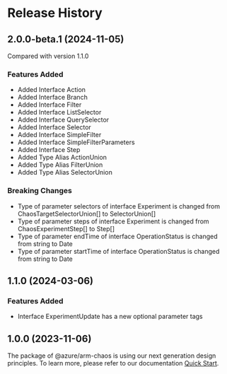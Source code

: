 # Release History
    
## 2.0.0-beta.1 (2024-11-05)
Compared with version 1.1.0
    
### Features Added

  - Added Interface Action
  - Added Interface Branch
  - Added Interface Filter
  - Added Interface ListSelector
  - Added Interface QuerySelector
  - Added Interface Selector
  - Added Interface SimpleFilter
  - Added Interface SimpleFilterParameters
  - Added Interface Step
  - Added Type Alias ActionUnion
  - Added Type Alias FilterUnion
  - Added Type Alias SelectorUnion

### Breaking Changes

  - Type of parameter selectors of interface Experiment is changed from ChaosTargetSelectorUnion[] to SelectorUnion[]
  - Type of parameter steps of interface Experiment is changed from ChaosExperimentStep[] to Step[]
  - Type of parameter endTime of interface OperationStatus is changed from string to Date
  - Type of parameter startTime of interface OperationStatus is changed from string to Date
    
    
## 1.1.0 (2024-03-06)
    
### Features Added

  - Interface ExperimentUpdate has a new optional parameter tags
    
    
## 1.0.0 (2023-11-06)

The package of @azure/arm-chaos is using our next generation design principles. To learn more, please refer to our documentation [Quick Start](https://aka.ms/azsdk/js/mgmt/quickstart).
